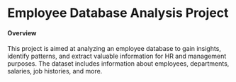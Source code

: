 # Employee Database Analysis Project

#### Overview
This project is aimed at analyzing an employee database to gain insights, identify patterns, and extract valuable information for HR and management purposes. The dataset includes information about employees, departments, salaries, job histories, and more.



